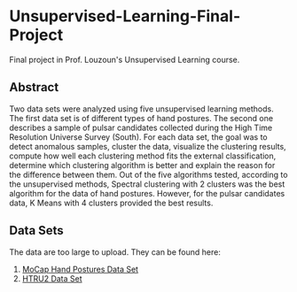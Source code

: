 # Unsupervised-Learning-Final-Project
Final project in Prof. Louzoun's Unsupervised Learning course.
## Abstract
Two data sets were analyzed using five unsupervised learning methods. The first data set is of different types of hand postures. The second one describes a sample of pulsar candidates collected during the High Time Resolution Universe Survey (South). For each data set, the goal was to detect anomalous samples, cluster the data, visualize the clustering results, compute how well each clustering method fits the external classification, determine which clustering algorithm is better and explain the reason for the difference between them. Out of the five algorithms tested, according to the unsupervised methods, Spectral clustering with 2 clusters was the best algorithm for the data of hand postures. However, for the pulsar candidates data, K Means with 4 clusters provided the best results.
## Data Sets
The data are too large to upload. They can be found here:
1. [MoCap Hand Postures Data Set](http://archive.ics.uci.edu/ml/datasets/MoCap+Hand+Postures)
2. [HTRU2 Data Set](http://archive.ics.uci.edu/ml/datasets/HTRU2)
